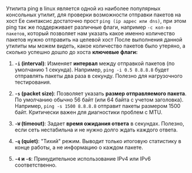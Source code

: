 Утилита ping в linux является одной из наиболее популярных консольных утилит, для проверки возможности отправки пакетов на хост
Ее синтаксис достаточно прост `ping (ip адрес или dns)`, при этом ping так же поддерживает различные флаги, например `-c кол-во пакетов`, который позволяет нам указать какое именно количество пакетов нужно отправить на целевой хост
После выполнения данной утилиты мы можем видеть, какое количество пакетов было утеряно, а сколько успешно дошло до хоста
**ключевые флаги:**

1. **`-i` (interval)**: Изменяет **интервал** между отправкой пакетов (по умолчанию 1 секунда). Например, `ping -i 0.5 8.8.8.8` будет отправлять пакеты два раза в секунду. Полезно для нагрузочного тестирования.
    
2. **`-s` (packet size)**: Позволяет указать **размер отправляемого пакета**. По умолчанию обычно 56 байт (или 64 байта с учетом заголовка). Например, `ping -s 1500 8.8.8.8` отправит пакеты размером 1500 байт. Критически важен для диагностики проблем с MTU.
    
3. **`-W` (timeout)**: Задает **время ожидания ответа** в секундах. Полезно, если сеть нестабильна и не нужно долго ждать каждого ответа.
    
4. **`-q` (quiet)**: "Тихий" режим. Выводит только итоговую статистику в конце работы, а не информацию о каждом пакете.
    
5. **`-4` и `-6`**: Принудительное использование IPv4 или IPv6 соответственно.